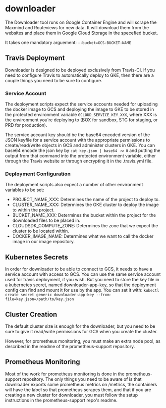 # downloader
The Downloader tool runs on Google Container Engine and will scrape the Maxmind
and Routeviews for new data. It will download them from the websites and place
them in Google Cloud Storage in the specefied bucket.

It takes one mandatory arguement: `--bucket=GCS-BUCKET-NAME`

## Travis Deployment
Downloader is designed to be deployed exclusively from Travis-CI. If you need to
configure Travis to automatically deploy to GKE, then there are a couple things
you need to be sure to configure.

### Service Account
The deployment scripts expect the service accounts needed for uploading the
docker image to GCS and deploying the image to GKE to be stored in the protected
environment variable `GCLOUD_SERVICE_KEY_XXX`, where XXX is the environment
you're deploying to (BOX for sandbox, STG for staging, or PRD for production).

The service account key should be the base64 encoded version of the JSON keyfile
for a service account with the appropriate permissions to create/read/write
objects in GCS and administer clusters in GKE. You can base64 encode the json
key by `cat key.json | base64 -w 0` and putting the output from that command
into the protected environment variable, either through the Travis website or
through encrypting it in the .travis.yml file.

### Deployment Configuration
The deployment scripts also expect a number of other environment variables to be
set:

- PROJECT_NAME_XXX: Determines the name of the project to deploy to.
- CLUSTER_NAME_XXX: Determines the GKE cluster to deploy the image to within the
  project.
- BUCKET_NAME_XXX: Determines the bucket within the project for the downloaded
  files to be placed in.
- CLOUDSDK_COMPUTE_ZONE: Determines the zone that we expect the cluster to be
  located within.
- DOCKER_IMAGE_NAME: Determines what we want to call the docker image in our
  image repository.

## Kubernetes Secrets
In order for downloader to be able to connect to GCS, it needs to have a service
account with access to GCS. You can use the same service account used for travis
deployment, if you wish. But you need to store the key file in a kubernetes
secret, named downloader-app-key, so that the deployment config can find and
mount it for use by the app. You can set it with: `kubectl create secret generic
downloader-app-key --from-file=key.json=/path/to/key.json`

## Cluster Creation
The default cluster size is enough for the downloader, but you need to be sure
to give it read/write permissions for GCS when you create the cluster.

However, for prometheus monitoring, you must make an extra node pool, as
described in the readme of the prometheus-support repository.

## Prometheus Monitoring
Most of the work for prometheus monitoring is done in the prometheus-support
repository. The only things you need to be aware of is that downloader exports
some prometheus metrics on /metrics, the containers will have the label so that
prometheus scrapes them, and that if you are creating a new cluster for
downloader, you must follow the setup instructions in the prometheus-support
repo's readme.
